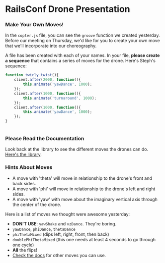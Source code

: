# RailsConf Drone Presentation

### Make Your Own Moves!
In the `copter.js` file, you can see the `groove` function we created yesterday. Before our meeting on Thursday, we'd like for you to create your own move that we'll incorporate into our choreography.

A file has been created with each of your names. In your file, __please create a sequence__ that contains a series of moves for the drone. Here's Steph's sequence: 

```javascript
function twirly_twist(){
	client.after(2000, function(){
		this.animate('yawDance', 1000);
	});
	client.after(1000, function(){
		this.animate('turnaround', 1000);
	});
	client.after(1000, function(){
		this.animate('yawDance', 1000);
	});
}
	
```
### Please Read the Documentation

Look back at the library to see the different moves the drones can do. [Here's the library](https://github.com/felixge/node-ar-drone).

### Hints About Moves

+ A move with 'theta' will move in relationship to the drone's front and back sides.
+ A move with 'phi' will move in relationship to the drone's left and right sides.
+ A move with 'yaw' with move about the imaginary vertical axis through the center of the drone.

Here is a list of moves we thought were awesome yesterday:

+ __DON'T USE__: `yawShake` and `vzDance`. They're boring.
+ `yawDance`, `phiDance`, `thetaDance`
+ `phiThetaMixed` (dips left, right, front, then back)
+ `doublePhiThetaMixed` (this one needs at least 4 seconds to go through one cycle)
+ __All__ the flips!
+ [Check the docs](https://github.com/felixge/node-ar-drone) for other moves you can use.